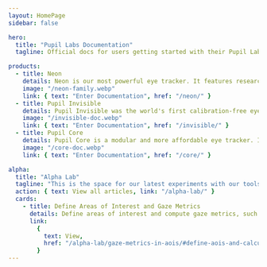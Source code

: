 ```yaml
---
layout: HomePage
sidebar: false

hero:
  title: "Pupil Labs Documentation"
  tagline: Official docs for users getting started with their Pupil Labs eye tracking glasses and for developers working on eye tracking applications and integrations.

products:
  - title: Neon
    details: Neon is our most powerful eye tracker. It features research-grade gaze and pupil diameter estimation, industry-leading robustness in real-world applications, and a pleasant calibration-free user experience.
    image: "/neon-family.webp"
    link: { text: "Enter Documentation", href: "/neon/" }
  - title: Pupil Invisible
    details: Pupil Invisible was the world's first calibration-free eye tracker and set new standards for robustness in real-world applications. It is now deprecated and replaced by Neon.
    image: "/invisible-doc.webp"
    link: { text: "Enter Documentation", href: "/invisible/" }
  - title: Pupil Core
    details: Pupil Core is a modular and more affordable eye tracker. It comes with open-source software and was the first eye tracker Pupil Labs created.
    image: "/core-doc.webp"
    link: { text: "Enter Documentation", href: "/core/" }

alpha:
  title: "Alpha Lab"
  tagline: "This is the space for our latest experiments with our tools. Alpha Lab is not a place for official product documentation. Everything you find here should be considered a work in progress, and may even be a bit rough around the edges."
  action: { text: View all articles, link: "/alpha-lab/" }
  cards:
    - title: Define Areas of Interest and Gaze Metrics
      details: Define areas of interest and compute gaze metrics, such as dwell time and time to first fixation, with data downloaded from Pupil Cloud's Reference Image Mapper.
      link:
        {
          text: View,
          href: "/alpha-lab/gaze-metrics-in-aois/#define-aois-and-calculate-gaze-metrics",
        }
---
```

